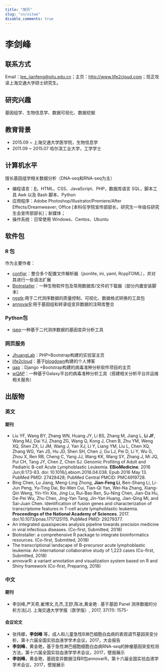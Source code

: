 ```yaml
---
title: "简历"
slug: "cn/vitae"
disable_comments: true
---
```


# 李剑峰

## 联系方式

Email：lee_jianfeng@sjtu.edu.cn；主页：<http://www.life2cloud.com>；现正攻读上海交通大学硕士研究生。

## 研究兴趣

基因组学、生物信息学、数据可视化、数据挖掘

## 教育背景

- 2015.09 ~  上海交通大学医学院，生物信息学
- 2011.09 ~ 2015.07 哈尔滨工业大学，工学学士

## 计算机水平

擅长基因组学相关数据分析（DNA-seq和RNA-seq为主）

- 编程语言：[R](http://www.r-project.org/)，HTML、CSS、JavaScript、PHP，数据库语言 SQL，脚本工具 Awk 以及 Bash 脚本、Python
- 应用程序：Adobe Photoshop/Illustrator/Premiere/After Effects/Dreamweaver; Office [本科任学院宣传部部长，研究生一年级任研究生会宣传部部长]；新媒体；
- 操作系统：日常使用 Windows、Centos、Ubuntu

## 软件包

### R 包

作为主要作者：

- [configr](https://github.com/Miachol/configr)：整合多个配置文件解析器（jsonlite, ini, yaml, RcppTOML），并对其进行一些语法扩展
- [BioInstaller](https://github.com/JhuangLab/BioInstaller)：一种生物软件包及常用数据库/文件的下载器（部分内置安装脚本）
- [ngstk](https://github.com/JhuangLab/ngstk):用于二代测序数据的质量控制、可视化、数据格式转换的工具包
- [annovarR](https://github.com/JhuangLab/annovarR):用于基因组和转录组变异数据的注释库整合

### Python包

- [iseq](https://github.com/JhuangLab/iseq):一种基于二代测序数据的基因变异分析工具

### 网页服务

- [JhuangLab](http://bioinfo.rjh.com.cn/labs/jhuang/index.php)：PHP+Bootstrap构建的实验室主页
- [life2cloud](https://life2cloud.com/)：基于[blogdown](https://github.com/rstudio/blogdown)构建的个人博客
- [qap](http://bioinfo.rjh.com.cn/labs/jhuang/tools/qap/)：Django +Bootstrap构建的病毒准种分析软件项目的主页
- [wQAP](http://bioinfo.rjh.com.cn/labs/jhuang/tools/qap/wqap)：一种基于Galaxy平台的病毒准种分析工具（搭建相关分析平台并运维相关服务）

## 出版物

### 英文

#### 期刊

- Liu YF, Wang BY, Zhang WN, Huang JY, Li BS, Zhang M, Jiang L, **Li JF**, Wang MJ, Dai YJ, Zhang ZG, Wang Q, Kong J, Chen B, Zhu YM, Weng XQ, Shen ZX, Li JM, Wang J, Yan XJ, Li Y, Liang YM, Liu L, Chen XQ, Zhang WG, Yan JS, Hu JD, Shen SH, Chen J, Gu LJ, Pei D, Li Y, Wu G, Zhou X, Ren RB, Cheng C, Yang JJ, Wang KK, Wang SY, Zhang J, Mi JQ, Pui CH, Tang JY, Chen Z, Chen SJ. Genomic Profiling of Adult and Pediatric B-cell Acute Lymphoblastic Leukemia. **EBioMedicine**. 2016 Jun;8:173-83. doi: 10.1016/j.ebiom.2016.04.038. Epub 2016 May 13. PubMed PMID: 27428428; PubMed Central PMCID: PMC4919728.
- Bing Chen, Lu Jiang, Meng-Ling Zhong, **Jian-Feng Li**, Ben-Shang Li, Li-Jun Peng, Yu-Ting Dai, Bo-Wen Cui, Tian-Qi Yan, Wei-Na Zhang, Xiang-Qin Weng, Yin-Yin Xie, Jing Lu, Rui-Bao Ren, Su-Ning Chen, Jian-Da Hu, De-Pei Wu, Zhu Chen, Jing-Yan Tang, Jin-Yan Huang, Jian-Qing Mi, and Sai-Juan Chen. Identification of fusion genes and characterization of transcriptome features in T-cell acute lymphoblastic leukemia. **Proceedings of the National Academy of Sciences**. 2017. doi:10.1073/pnas.1717125115. PubMed PMID: 29279377.
- An integrated quasispecies analysis pipeline towards precision medicine in viral infectious diseases. (Co-first, Submitted, 2018)
- BioInstaller: a comprehensive R package to integrate bioinformatics resources. (Co-first, Submitted, 2018)
- The transcriptional landscape of B-precursor acute lymphoblastic leukemia: An international collaborative study of 1,223 cases (Co-first, Submitted, 2018)
- annovarR: a variant annotation and visualization system based on R and Shiny framework (Co-first, Preparing, 2018)

### 中文

#### 期刊

- 李剑峰,严天奇,崔博文,孔杰,王舒,陈冰,黄金艳 . 基于基因 Panel 测序数据的分析方法[J]. 上海交通大学学报（医学版）, 2017, 37(11): 1575-

#### 会议论文

- 张伟娜，**李剑峰** 等，成人和儿童急性B淋巴细胞白血病的表观调节基因突变分析，第十六届全国实验血液学学术会议，2017，大会报告
- **李剑峰**，黄金艳，基于急性淋巴细胞细胞白血病RNA-seq的肿瘤基因突变检测方法，第十六届全国实验血液学学术会议，2017，壁报展示
- **李剑峰**，黄金艳，基因变异数据注释R包annovarR，第十六届全国实验血液学学术会议，2017，壁报展示

